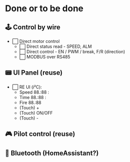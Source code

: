 # Done or to be done

## 🕹️ Control by wire

- ⬜ Direct motor control
  - ⬜ Direct status read - SPEED, ALM
  - ⬜ Direct control - EN / PWM / break, F/R (direction)
  - ⬜ MODBUS over RS485

## 📟 UI Panel (reuse)

- ⬜ RE UI (i²C):
  - Speed 88.:88 :
  - Time 88.:88 :
  - Fire 88.:88
  - (Touch) \+
  - (Touch) ON/OFF
  - (Touch) \-

## 🎮 Pilot control (reuse)

## 📱  Bluetooth (HomeAssistant?)
